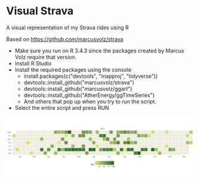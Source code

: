 # Visual Strava
A visual representation of my Strava rides using R

Based on https://github.com/marcusvolz/strava

- Make sure you run on R 3.4.3 since the packages created by Marcus Volz require that version.
- Install R Studio
- Install the required packages using the console
  - install.packages(c("devtools", "mapproj", "tidyverse"))
  - devtools::install_github("marcusvolz/strava")
  - devtools::install_github("marcusvolz/ggart")
  - devtools::install_github("AtherEnergy/ggTimeSeries")
  - And others that pop up when you try to run the script.
- Select the entire script and press RUN
  
![map](https://github.com/DibranMulder/VisualStrava/blob/master/calendar001.png "Calendar map")
